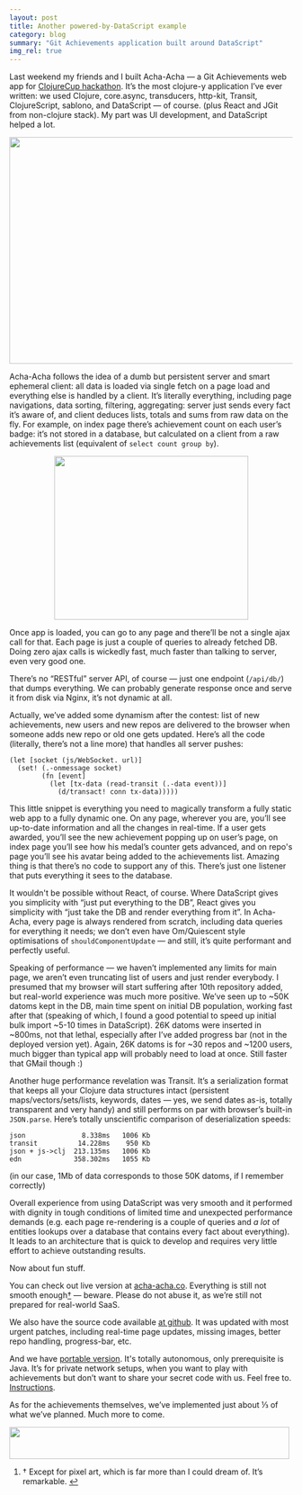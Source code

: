 ```yaml
---
layout: post
title: Another powered-by-DataScript example
category: blog
summary: "Git Achievements application built around DataScript"
img_rel: true
---
```


Last weekend my friends and I built Acha-Acha — a Git Achievements web app for <a href="https://clojurecup.com/#/apps/acha">ClojureCup hackathon</a>. It’s the most clojure-y application I’ve ever written: we used Clojure, core.async, transducers, http-kit, Transit, ClojureScript, sablono, and DataScript — of course. (plus React and JGit from non-clojure stack). My part was UI development, and DataScript helped a lot.

<a href="http://acha-acha.co" style="border: none; "><img src="acha.jpg" style="width: 523px; height: 403px;"></a>

Acha-Acha follows the idea of a dumb but persistent server and smart ephemeral client: all data is loaded via single fetch on a page load and everything else is handled by a client. It’s literally everything, including page navigations, data sorting, filtering, aggregating: server just sends every fact it’s aware of, and client deduces lists, totals and sums from raw data on the fly. For example, on index page there’s achievement count on each user’s badge: it’s not stored in a database, but calculated on a client from a raw achievements list (equivalent of `select count group by`).

<p style="text-align: center"><img src="aggregations.png" style="width: 345px; height: 291px"></p>

Once app is loaded, you can go to any page and there’ll be not a single ajax call for that. Each page is just a couple of queries to already fetched DB. Doing zero ajax calls is wickedly fast, much faster than talking to server, even very good one.

There’s no “RESTful” server API, of course — just one endpoint (`/api/db/`) that dumps everything. We can probably generate response once and serve it from disk via Nginx, it’s not dynamic at all.

Actually, we’ve added some dynamism after the contest: list of new achievements, new users and new repos are delivered to the browser when someone adds new repo or old one gets updated. Here’s all the code (literally, there’s not a line more) that handles all server pushes:

    (let [socket (js/WebSocket. url)]
      (set! (.-onmessage socket)
            (fn [event]
              (let [tx-data (read-transit (.-data event))]
                (d/transact! conn tx-data)))))

This little snippet is everything you need to magically transform a fully static web app to a fully dynamic one. On any page, wherever you are, you’ll see up-to-date information and all the changes in real-time. If a user gets awarded, you’ll see the new achievement popping up on user’s page, on index page you’ll see how his medal’s counter gets advanced, and on repo's page you’ll see his avatar being added to the achievements list. Amazing thing is that there’s no code to support any of this. There’s just one listener that puts everything it sees to the database.

It wouldn't be possible without React, of course. Where DataScript gives you simplicity with “just put everything to the DB”, React gives you simplicity with “just take the DB and render everything from it”. In Acha-Acha, every page is always rendered from scratch, including data queries for everything it needs; we don’t even have Om/Quiescent style optimisations of `shouldComponentUpdate` — and still, it’s quite performant and perfectly useful.

Speaking of performance — we haven’t implemented any limits for main page, we aren’t even truncating list of users and just render everybody. I presumed that my browser will start suffering after 10th repository added, but real-world experience was much more positive. We’ve seen up to ~50K datoms kept in the DB, main time spent on initial DB population, working fast after that (speaking of which, I found a good potential to speed up initial bulk import ~5-10 times in DataScript). 26K datoms were inserted in ~800ms, not that lethal, especially after I’ve added progress bar (not in the deployed version yet). Again, 26K datoms is for ~30 repos and ~1200 users, much bigger than typical app will probably need to load at once. Still faster that GMail though :)

Another huge performance revelation was Transit. It’s a serialization format that keeps all your Clojure data structures intact (persistent maps/vectors/sets/lists, keywords, dates — yes, we send dates as-is, totally transparent and very handy) and still performs on par with browser’s built-in `JSON.parse`. Here’s totally unscientific comparison of deserialization speeds:

    json              8.338ms   1006 Kb
    transit          14.228ms    950 Kb
    json + js->clj  213.135ms   1006 Kb
    edn             358.302ms   1055 Kb

<p class="fig">(in our case, 1Mb of data corresponds to those 50K datoms, if I remember correctly)</p>

Overall experience from using DataScript was very smooth and it performed with dignity in tough conditions of limited time and unexpected performance demands (e.g. each page re-rendering is a couple of queries and _a lot_ of entities lookups over a database that contains every fact about everything). It leads to an architecture that is quick to develop and requires very little effort to achieve outstanding results.

Now about fun stuff.

You can check out live version at [acha-acha.co](http://acha-acha.co). Everything is still not smooth enough<a id="f1" href="#fn1" class="footnote">†</a> — beware. Please do not abuse it, as we’re still not prepared for real-world SaaS.

We also have the source code available [at github](https://github.com/someteam/acha). It was updated with most urgent patches, including real-time page updates, missing images, better repo handling, progress-bar, etc.

And we have [portable version](https://github.com/someteam/acha/releases). It's totally autonomous, only prerequisite is Java. It’s for private network setups, when you want to play with achievements but don’t want to share your secret code with us. Feel free to. [Instructions](https://github.com/someteam/acha/blob/master/README.md).

As for the achievements themselves, we’ve implemented just about ⅓ of what we’ve planned. Much more to come.

<img src="tease.png" style="width: 498px; height: 57px;">

<div class="footnotes-br"></div>
<ol class="footnotes_alt">
<li id="fn1"><span class="dagger">†</span> Except for pixel art, which is far more than I could dream of. It’s remarkable. <a href="#f1" class>↩︎</a></li>
</ol>